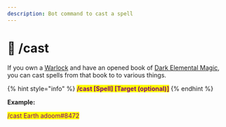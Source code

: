 ```yaml
---
description: Bot command to cast a spell
---
```


# 🤖 /cast

If you own a [Warlock](../tokens/villains/warlocks/) and have an opened book of [Dark Elemental Magic](../tokens/books-of-dark-elemental-magic/), you can cast spells from that book to to various things.

{% hint style="info" %}
<mark style="color:purple;">**/cast \[Spell] \[Target (optional)]**</mark>
{% endhint %}

**Example:**

<mark style="color:purple;">/cast Earth adoom#8472</mark>
